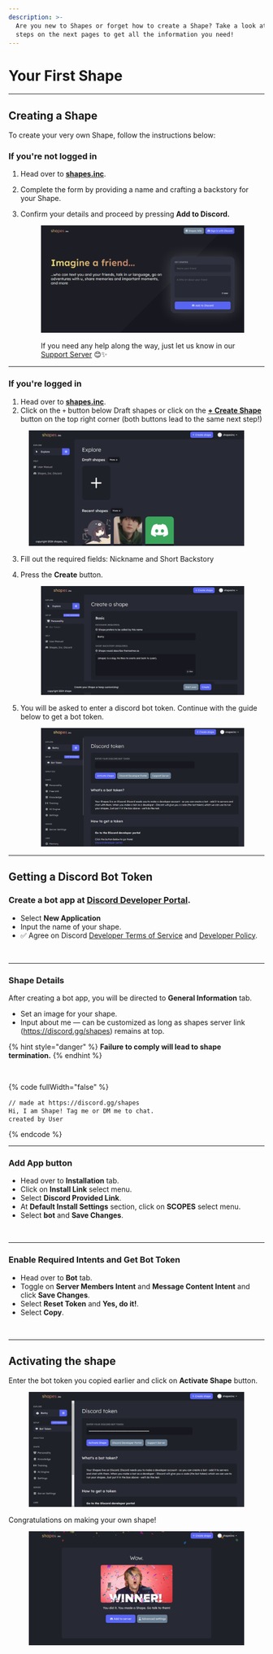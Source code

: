 ```yaml
---
description: >-
  Are you new to Shapes or forget how to create a Shape? Take a look at the
  steps on the next pages to get all the information you need!
---
```


# Your First Shape

***

## Creating a Shape

To create your very own Shape, follow the instructions below:

### If you're not logged in

1. Head over to [**shapes.inc**](https://shapes.inc/).
2. Complete the form by providing a name and crafting a backstory for your Shape.
3.  Confirm your details and proceed by pressing **Add to Discord.**

    <figure><img src="../../.gitbook/assets/image (1) (1) (1) (1).png" alt=""><figcaption><p>If you need any help along the way, just let us know in our <a href="https://discord.gg/shapes">Support Server</a> 😊✨</p></figcaption></figure>

***

### If you're logged in

1. Head over to [**shapes.inc**](https://shapes.inc/).
2. Click on the `+` button below Draft shapes or click on the [**+ Create Shape**](https://shapes.inc/create) button on the top right corner (both buttons lead to the same next step!)

<figure><img src="../../.gitbook/assets/image (2) (1) (1).png" alt=""><figcaption></figcaption></figure>

3. Fill out the required fields: Nickname and Short Backstory
4.  Press the **Create** button.

    <figure><img src="../../.gitbook/assets/image (3) (1).png" alt=""><figcaption></figcaption></figure>


5.  You will be asked to enter a discord bot token. Continue with the guide below to get a bot token.

    <div align="center">

    <figure><img src="../../.gitbook/assets/image (71).png" alt=""><figcaption></figcaption></figure>

    </div>

***

## Getting a Discord Bot Token

### **Create a bot app** at [Discord Developer Portal](https://discord.com/developers/applications/).

* Select **New Application**
* Input the name of your shape.
* ✅ Agree on Discord [Developer Terms of Service](https://discord.com/developers/docs/policies-and-agreements/developer-terms-of-service) and [Developer Policy](https://discord.com/developers/docs/policies-and-agreements/developer-policy).

<figure><img src="../../.gitbook/assets/lv_0_20240509051607.gif" alt=""><figcaption></figcaption></figure>

***

### Shape Details

After creating a bot app, you will be directed to **General Information** tab.

* Set an image for your shape.
* Input about me — can be customized as long as shapes server link (https://discord.gg/shapes) remains at top.

{% hint style="danger" %}
**Failure to comply will lead to shape termination.**
{% endhint %}

<figure><img src="../../.gitbook/assets/lv_0_20240509055319.gif" alt=""><figcaption></figcaption></figure>

{% code fullWidth="false" %}
```
// made at https://discord.gg/shapes
Hi, I am Shape! Tag me or DM me to chat.
created by User
```
{% endcode %}

***

### **Add App button**

* Head over to **Installation** tab.
* Click on **Install Link** select menu.
* Select **Discord Provided Link**.
* At **Default Install Settings** section, click on **SCOPES** select menu.
* Select **bot** and **Save Changes**.

<figure><img src="../../.gitbook/assets/lv_0_20240509060739.gif" alt=""><figcaption></figcaption></figure>

***

### **Enable Required Intents and Get Bot Token**

* Head over to **Bot** tab.
* Toggle on **Server Members Intent** and **Message Content Intent** and click **Save Changes**.
* Select **Reset Token** and **Yes, do it!**.
* Select **Copy**.

<figure><img src="../../.gitbook/assets/lv_0_20240509065826.gif" alt=""><figcaption></figcaption></figure>

***

## Activating the shape

Enter the bot token you copied earlier and click on **Activate Shape** button.

<figure><img src="../../.gitbook/assets/image (72).png" alt=""><figcaption></figcaption></figure>

Congratulations on making your own shape!

<figure><img src="../../.gitbook/assets/image (68).png" alt=""><figcaption></figcaption></figure>
